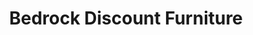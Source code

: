 ---
title: "Bedrock Discount Furniture"
url: /bridgwater/bedrock-discount-furniture/
shop: Möbel
---